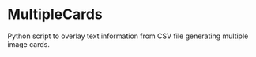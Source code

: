 # MultipleCards
Python script to overlay text information from CSV file generating multiple image cards.
